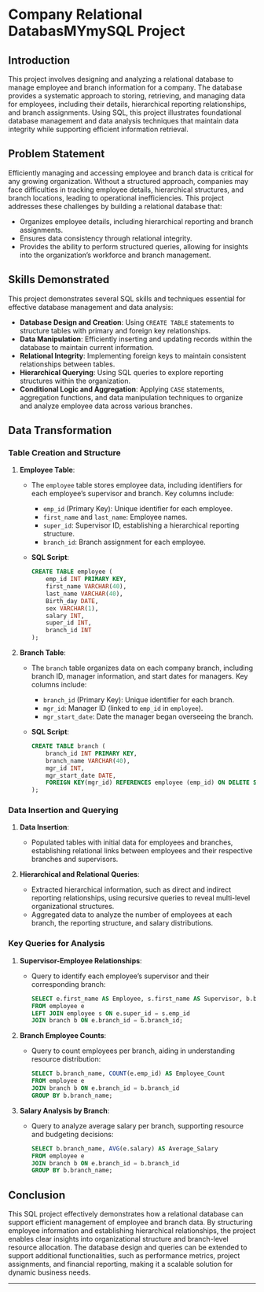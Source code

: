 
# Company Relational DatabasMYmySQL Project

## Introduction
This project involves designing and analyzing a relational database to manage employee and branch information for a company. The database provides a systematic approach to storing, retrieving, and managing data for employees, including their details, hierarchical reporting relationships, and branch assignments. Using SQL, this project illustrates foundational database management and data analysis techniques that maintain data integrity while supporting efficient information retrieval.

## Problem Statement
Efficiently managing and accessing employee and branch data is critical for any growing organization. Without a structured approach, companies may face difficulties in tracking employee details, hierarchical structures, and branch locations, leading to operational inefficiencies. This project addresses these challenges by building a relational database that:
- Organizes employee details, including hierarchical reporting and branch assignments.
- Ensures data consistency through relational integrity.
- Provides the ability to perform structured queries, allowing for insights into the organization’s workforce and branch management.

## Skills Demonstrated
This project demonstrates several SQL skills and techniques essential for effective database management and data analysis:
- **Database Design and Creation**: Using `CREATE TABLE` statements to structure tables with primary and foreign key relationships.
- **Data Manipulation**: Efficiently inserting and updating records within the database to maintain current information.
- **Relational Integrity**: Implementing foreign keys to maintain consistent relationships between tables.
- **Hierarchical Querying**: Using SQL queries to explore reporting structures within the organization.
- **Conditional Logic and Aggregation**: Applying `CASE` statements, aggregation functions, and data manipulation techniques to organize and analyze employee data across various branches.

## Data Transformation

### Table Creation and Structure
1. **Employee Table**: 
   - The `employee` table stores employee data, including identifiers for each employee’s supervisor and branch. Key columns include:
     - `emp_id` (Primary Key): Unique identifier for each employee.
     - `first_name` and `last_name`: Employee names.
     - `super_id`: Supervisor ID, establishing a hierarchical reporting structure.
     - `branch_id`: Branch assignment for each employee.

   - **SQL Script**:
     ```sql
     CREATE TABLE employee (
         emp_id INT PRIMARY KEY,
         first_name VARCHAR(40),
         last_name VARCHAR(40),
         Birth_day DATE,
         sex VARCHAR(1),
         salary INT,
         super_id INT,
         branch_id INT
     );
     ```

2. **Branch Table**:
   - The `branch` table organizes data on each company branch, including branch ID, manager information, and start dates for managers. Key columns include:
     - `branch_id` (Primary Key): Unique identifier for each branch.
     - `mgr_id`: Manager ID (linked to `emp_id` in `employee`).
     - `mgr_start_date`: Date the manager began overseeing the branch.

   - **SQL Script**:
     ```sql
     CREATE TABLE branch (
         branch_id INT PRIMARY KEY,
         branch_name VARCHAR(40),
         mgr_id INT,
         mgr_start_date DATE,
         FOREIGN KEY(mgr_id) REFERENCES employee (emp_id) ON DELETE SET NULL
     );
     ```

### Data Insertion and Querying
1. **Data Insertion**:
   - Populated tables with initial data for employees and branches, establishing relational links between employees and their respective branches and supervisors.

2. **Hierarchical and Relational Queries**:
   - Extracted hierarchical information, such as direct and indirect reporting relationships, using recursive queries to reveal multi-level organizational structures.
   - Aggregated data to analyze the number of employees at each branch, the reporting structure, and salary distributions.

### Key Queries for Analysis
1. **Supervisor-Employee Relationships**:
   - Query to identify each employee’s supervisor and their corresponding branch:
     ```sql
     SELECT e.first_name AS Employee, s.first_name AS Supervisor, b.branch_name
     FROM employee e
     LEFT JOIN employee s ON e.super_id = s.emp_id
     JOIN branch b ON e.branch_id = b.branch_id;
     ```

2. **Branch Employee Counts**:
   - Query to count employees per branch, aiding in understanding resource distribution:
     ```sql
     SELECT b.branch_name, COUNT(e.emp_id) AS Employee_Count
     FROM employee e
     JOIN branch b ON e.branch_id = b.branch_id
     GROUP BY b.branch_name;
     ```

3. **Salary Analysis by Branch**:
   - Query to analyze average salary per branch, supporting resource and budgeting decisions:
     ```sql
     SELECT b.branch_name, AVG(e.salary) AS Average_Salary
     FROM employee e
     JOIN branch b ON e.branch_id = b.branch_id
     GROUP BY b.branch_name;
     ```

## Conclusion
This SQL project effectively demonstrates how a relational database can support efficient management of employee and branch data. By structuring employee information and establishing hierarchical relationships, the project enables clear insights into organizational structure and branch-level resource allocation. The database design and queries can be extended to support additional functionalities, such as performance metrics, project assignments, and financial reporting, making it a scalable solution for dynamic business needs. 

--- 
